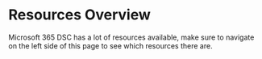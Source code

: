 # Resources Overview

Microsoft 365 DSC has a lot of resources available, make sure to navigate on the left side of this page to see which resources there are.

